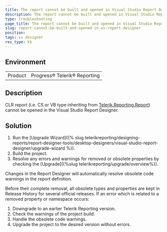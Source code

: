 ```yaml
---
title: The report cannot be built and opened in Visual Studio Report Designer
description: The report cannot be built and opened in Visual Studio Report Designer
type: troubleshooting
page_title: The report cannot be built and opened in Visual Studio Report Designer
slug: report-cannot-be-built-and-opened-in-vs-report-designer
position: 
tags: vs designer
res_type: kb
---
```


## Environment
<table>
	<tr>
		<td>Product</td>
		<td>Progress® Telerik® Reporting</td>
	</tr>
</table>


## Description
CLR report (i.e. CS or VB type inheriting from [Telerik.Reporting.Report](/api/telerik.reporting.report.html)) cannot be opened in the Visual Studio Report Designer.

## Solution
1. Run the [Upgrade Wizard]({% slug telerikreporting/designing-reports/report-designer-tools/desktop-designers/visual-studio-report-designer/upgrade-wizard %}).
2. Build the project. 
3. Resolve any errors and warnings for removed or obsolete properties by checking the [Upgrade]({%slug telerikreporting/upgrade/overview%}). 

Changes in the Report Designer will automatically resolve obsolete code warnings in the report definition. 

Before their complete removal, all obsolete types and properties are kept in Release History for several official releases. If an error which is related to a removed property or namespace occurs: 

1.  Downgrade to an earlier Telerik Reporting version. 
2.	Check the warnings of the project build. 
3.	Handle the obsolete code warnings. 
4.	Upgrade the project to the desired version without errors.
